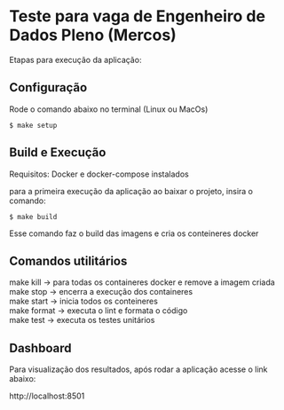 # Teste para vaga de Engenheiro de Dados Pleno (Mercos)

Etapas para execução da aplicação:

## Configuração

Rode o comando abaixo no terminal (Linux ou MacOs)

```
$ make setup
```

## Build e Execução

Requisitos: Docker e docker-compose instalados

para a primeira execução da aplicação ao baixar o projeto, insira o comando:

```
$ make build
```

Esse comando faz o build das imagens e cria os conteineres docker

## Comandos utilitários

make kill -> para todas os containeres docker e remove a imagem criada \
make stop -> encerra a execução dos containeres \
make start -> inicia todos os conteineres \
make format -> executa o lint e formata o código \
make test -> executa os testes unitários


## Dashboard

Para visualização dos resultados, após rodar a aplicação acesse o link abaixo:

http://localhost:8501